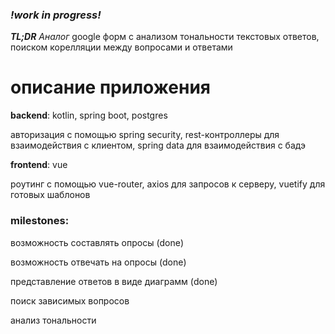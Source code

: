 ### ***!work in progress!***
***TL;DR*** *Аналог* google форм с анализом тональности текстовых ответов, поиском корелляции между вопросами и ответами

# описание приложения

**backend**: kotlin, spring boot, postgres

авторизация с помощью spring security, rest-контроллеры для взаимодействия с клиентом, spring data для взаимодействия с бадэ

**frontend**: vue

роутинг с помощью vue-router, axios для запросов к серверу, vuetify для готовых шаблонов 



### milestones:

возможность составлять опросы (done)

возможность отвечать на опросы (done)

представление ответов в виде диаграмм (done)

поиск зависимых вопросов

анализ тональности
